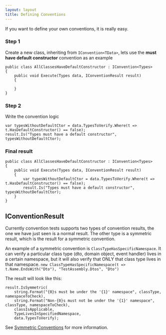 ```yaml
---
layout: layout
title: Defining Conventions
---
```


If you want to define your own conventions, it is really easy. 

### Step 1
Create a new class, inheriting from `IConvention<TData>`, lets use the **must have default constructor** convention as an example

    public class AllClassesHaveDefaultConstructor : IConvention<Types>
    {
        public void Execute(Types data, IConventionResult result)
        {
        
        }
    }
    
### Step 2
Write the convention logic

    var typesWithoutDefaultCtor = data.TypesToVerify.Where(t => t.HasDefaultConstructor() == false);
    result.Is("Types must have a default constructor", typesWithoutDefaultCtor);
    
### Final result

    public class AllClassesHaveDefaultConstructor : IConvention<Types>
    {
        public void Execute(Types data, IConventionResult result)
        {
            var typesWithoutDefaultCtor = data.TypesToVerify.Where(t => t.HasDefaultConstructor() == false);
            result.Is("Types must have a default constructor", typesWithoutDefaultCtor);
        }
    }
    
## IConventionResult
Currently convention tests supports two types of convention results, the one we have just seen is a normal result. The other type is a symmetric result, which is the result for a symmetric convention.

An example of a symmetric convention is `ClassTypeHasSpecificNamespace`. It can verify a particular class type (dto, domain object, event handler) lives in a certain namespace, but it will also verify that ONLY that class type lives in that namespace. `new ClassTypeHasSpecificNamespace(t => t.Name.EndsWith("Dto"), "TestAssembly.Dtos", "Dto")`

The result will look like this:

    result.IsSymmetric(
        string.Format("{0}s must be under the '{1}' namespace", classType, namespaceToCheck),
        string.Format("Non-{0}s must not be under the '{1}' namespace", classType, namespaceToCheck),
        classIsApplicable,
        TypeLivesInSpecifiedNamespace,
        data.TypesToVerify);

See [Symmetric Conventions](SymmetricConventions.html) for more information.    